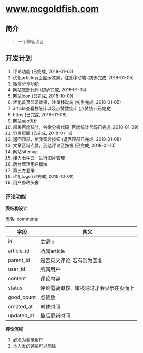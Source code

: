 # www.mcgoldfish.com

## 简介
> 一个博客项目

## 开发计划
1. 评论功能 (已完成, 2018-01-05)
2. 优化article页面显示效果，注重移动端 (初步完成, 2018-01-05)
3. 微信分享功能
4. 网站底部代码  (初步完成, 2018-01-05)
5. 网站icon (已完成, 2018-10-09)
6. 优化首页显示效果，注重移动端 (初步完成, 2018-01-05)
7. article查看数统计以及点赞数统计 (点赞统计已完成)
8. https (已完成, 2018-01-08)
9. 网站seo优化
10. 部署百度统计，谷歌分析代码 (百度统计代码已完成, 2018-01-09)
11. 分类页面 (已完成, 2018-01-10)
12. 返回顶部，给我留言按钮 (返回顶部已完成, 2018-01-08)
13. 文章区域点赞，到达评论区按钮 (已完成, 2018-01-10)
14. 网站sitemap
15. 接入七牛云，进行图片管理
16. 后台管理用户模块
17. 第三方登录
18. 优化logo (已完成, 2018-10-09)
19. 用户修改头像

### 评论功能

**表结构设计**

表名: comments

字段 | 含义
---|---
id | 主键id
article_id | 所属article
parent_id | 是否有父评论, 若有则为回复
user_id |  所属用户
content | 评论内容
status  | 评论需要审核，审核通过才会显示在页面上
good_count | 点赞数
created_at | 创建时间
updated_at | 最后更新时间

**评论流程**
1. 必须为登录用户
2. 本人发的评论可以删除


